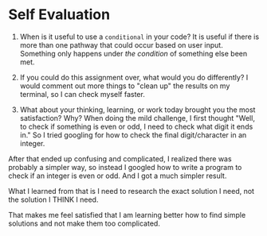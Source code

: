 # Self Evaluation

1. When is it useful to use a `conditional` in your code?
It is useful if there is more than one pathway that could occur based on user input. Something only happens under *the condition* of something else been met.

1. If you could do this assignment over, what would you do differently?
I would comment out more things to "clean up" the results on my terminal, so I can check myself faster.

1. What about your thinking, learning, or work today brought you the most satisfaction? Why?
When doing the mild challenge, I first thought "Well, to check if something is even or odd, I need to check what digit it ends in." So I tried googling for how to check the final digit/character in an integer.

After that ended up confusing and complicated, I realized there was probably a simpler way, so instead I googled how to write a program to check if an integer is even or odd. And I got a much simpler result.

What I learned from that is I need to research the exact solution I need, not the solution I THINK I need.

That makes me feel satisfied that I am learning better how to find simple solutions and not make them too complicated.